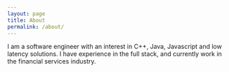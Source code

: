 ```yaml
---
layout: page
title: About
permalink: /about/
---
```


I am a software engineer with an interest in C++, Java, Javascript and low latency solutions. I have experience in the full stack, and currently work in the financial services industry.
